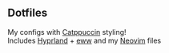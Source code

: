 ## Dotfiles
My configs with [Catppuccin](https://github.com/catppuccin/catppuccin) styling! \
Includes [Hyprland](https://hyprland.org/) + [eww](https://github.com/elkowar/eww) and my [Neovim](https://neovim.io/) files
